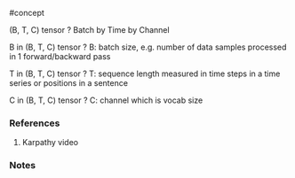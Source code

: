 #concept

(B, T, C) tensor
?
Batch by Time by Channel


B in (B, T, C) tensor
?
B: batch size, e.g. number of data samples processed in 1 forward/backward pass

T in (B, T, C) tensor
?
T: sequence length measured in time steps in a time series or positions in a sentence

C in (B, T, C) tensor
?
C: channel which is vocab size


### References
1. Karpathy video 

### Notes




